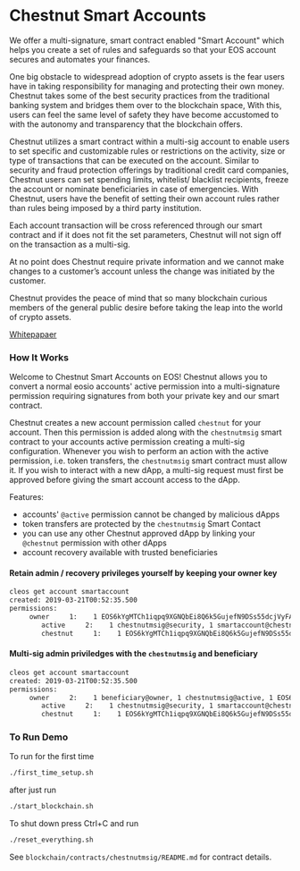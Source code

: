 # Chestnut Smart Accounts

We offer a multi-signature, smart contract enabled "Smart Account" which helps you create a set of rules and safeguards so that your EOS account secures and automates your finances.

One big obstacle to widespread adoption of crypto assets is the fear users have in taking responsibility for managing and protecting their own money. Chestnut takes some of the best security practices from the traditional banking system and bridges them over to the blockchain space, With this, users can feel the same level of safety they have become accustomed to with the autonomy and transparency that the blockchain offers.

Chestnut utilizes a smart contract within a multi-sig account to enable users to set specific and customizable rules or restrictions on the activity, size or type of transactions that can be executed on the account.  Similar to security and fraud protection offerings by traditional credit card companies, Chestnut users can set spending limits, whitelist/ blacklist recipients, freeze the account or nominate beneficiaries in case of emergencies. With Chestnut, users have the benefit of setting their own account rules rather than rules being imposed by a third party institution.

Each account transaction will be cross referenced through our smart contract and if it does not fit the set parameters, Chestnut will not sign off on the transaction as a multi-sig.

At no point does Chestnut require private information and we cannot make changes to a customer’s account unless the change was initiated by the customer.

Chestnut provides the peace of mind that so many blockchain curious members of the general public desire before taking the leap into the world of crypto assets.

[Whitepapaer](https://docs.google.com/document/d/1bRbEOm5x5drNrUycpVFmpCc2OTKezwUYf53YufhiAxA/edit?usp=sharing)

### How It Works

Welcome to Chestnut Smart Accounts on EOS!
Chestnut allows you to convert a normal eosio accounts' active permission into a multi-signature permission requiring signatures from both your private key and our smart contract.

Chestnut creates a new account permission called `chestnut` for your account.  Then this permission is added along with the `chestnutmsig` smart contract to your accounts active permission creating a multi-sig configuration.  Whenever you wish to perform an action with the active permission, i.e. token transfers, the `chestnutmsig` smart contract must allow it.  If you wish to interact with a new dApp, a multi-sig request must first be approved before giving the smart account access to the dApp.

Features:
* accounts' `@active` permission cannot be changed by malicious dApps
* token transfers are protected by the `chestnutmsig` Smart Contact
* you can use any other Chestnut approved dApp by linking your `@chestnut` permission with other dApps
* account recovery available with trusted beneficiaries


#### Retain admin / recovery privileges yourself by keeping your owner key
```bash
cleos get account smartaccount
created: 2019-03-21T00:52:35.500
permissions: 
     owner     1:    1 EOS6kYgMTCh1iqpq9XGNQbEi8Q6k5GujefN9DSs55dcjVyFAq7B6b
        active     2:    1 chestnutmsig@security, 1 smartaccount@chestnut
        chestnut     1:    1 EOS6kYgMTCh1iqpq9XGNQbEi8Q6k5GujefN9DSs55dcjVyFAq7B6b
```

#### Multi-sig admin priviledges with the `chestnutmsig` and beneficiary
```bash
cleos get account smartaccount
created: 2019-03-21T00:52:35.500
permissions: 
     owner     2:    1 beneficiary@owner, 1 chestnutmsig@active, 1 EOS6kYgMTCh1iqpq9XGNQbEi8Q6k5GujefN9DSs55dcjVyFAq7B6b
        active     2:    1 chestnutmsig@security, 1 smartaccount@chestnut
        chestnut     1:    1 EOS6kYgMTCh1iqpq9XGNQbEi8Q6k5GujefN9DSs55dcjVyFAq7B6b
```



### To Run Demo

To run for the first time
```bash
./first_time_setup.sh
```

after just run

```bash
./start_blockchain.sh
```

To shut down press Ctrl+C and run

```bash
./reset_everything.sh
```


See `blockchain/contracts/chestnutmsig/README.md` for contract details.
